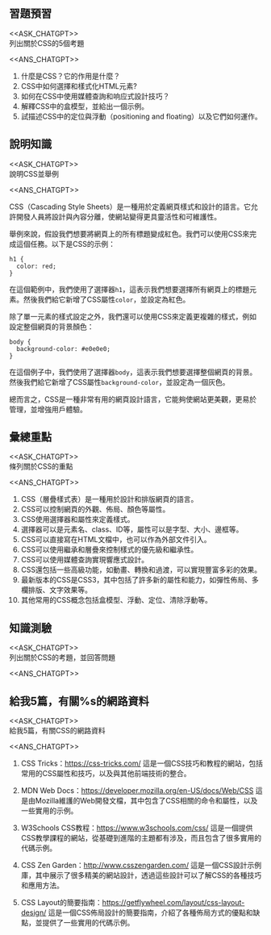 ## 習題預習
<<ASK_CHATGPT>>  
列出關於CSS的5個考題  
  
<<ANS_CHATGPT>>  


1. 什麼是CSS？它的作用是什麼？ 
2. CSS中如何選擇和樣式化HTML元素? 
3. 如何在CSS中使用媒體查詢和响应式設計技巧？ 
4. 解釋CSS中的盒模型，並給出一個示例。 
5. 試描述CSS中的定位與浮動（positioning and floating）以及它們如何運作。  

## 說明知識
<<ASK_CHATGPT>>  
說明CSS並舉例  
  
<<ANS_CHATGPT>>  


CSS（Cascading Style Sheets）是一種用於定義網頁樣式和設計的語言。它允許開發人員將設計與內容分離，使網站變得更具靈活性和可維護性。

舉例來說，假設我們想要將網頁上的所有標題變成紅色。我們可以使用CSS來完成這個任務。以下是CSS的示例：

```
h1 {
  color: red;
}
```

在這個範例中，我們使用了選擇器`h1`，這表示我們想要選擇所有網頁上的標題元素。然後我們給它新增了CSS屬性`color`，並設定為紅色。

除了單一元素的樣式設定之外，我們還可以使用CSS來定義更複雜的樣式，例如設定整個網頁的背景顏色：

```
body {
  background-color: #e0e0e0;
}
```

在這個例子中，我們使用了選擇器`body`，這表示我們想要選擇整個網頁的背景。然後我們給它新增了CSS屬性`background-color`，並設定為一個灰色。

總而言之，CSS是一種非常有用的網頁設計語言，它能夠使網站更美觀，更易於管理，並增強用戶體驗。  

## 彙總重點
<<ASK_CHATGPT>>  
條列關於CSS的重點  
  
<<ANS_CHATGPT>>  


1. CSS（層疊樣式表）是一種用於設計和排版網頁的語言。
2. CSS可以控制網頁的外觀、佈局、顏色等屬性。
3. CSS使用選擇器和屬性來定義樣式。
4. 選擇器可以是元素名、class、ID等，屬性可以是字型、大小、邊框等。
5. CSS可以直接寫在HTML文檔中，也可以作為外部文件引入。
6. CSS可以使用繼承和層疊來控制樣式的優先級和繼承性。
7. CSS可以使用媒體查詢實現響應式設計。
8. CSS還包括一些高級功能，如動畫、轉換和過渡，可以實現豐富多彩的效果。
9. 最新版本的CSS是CSS3，其中包括了許多新的屬性和能力，如彈性佈局、多欄排版、文字效果等。
10. 其他常用的CSS概念包括盒模型、浮動、定位、清除浮動等。  

## 知識測驗
<<ASK_CHATGPT>>  
列出關於CSS的考題，並回答問題  
  
<<ANS_CHATGPT>>  
  

## 給我5篇，有關%s的網路資料
<<ASK_CHATGPT>>  
給我5篇，有關CSS的網路資料  
  
<<ANS_CHATGPT>>  


1. CSS Tricks：https://css-tricks.com/
這是一個CSS技巧和教程的網站，包括常用的CSS屬性和技巧，以及與其他前端技術的整合。

2. MDN Web Docs：https://developer.mozilla.org/en-US/docs/Web/CSS
這是由Mozilla維護的Web開發文檔，其中包含了CSS相關的命令和屬性，以及一些實用的示例。

3. W3Schools CSS教程：https://www.w3schools.com/css/
這是一個提供CSS教學課程的網站，從基礎到進階的主題都有涉及，而且包含了很多實用的代碼示例。

4. CSS Zen Garden：http://www.csszengarden.com/
這是一個CSS設計示例庫，其中展示了很多精美的網站設計，透過這些設計可以了解CSS的各種技巧和應用方法。

5. CSS Layout的簡要指南：https://getflywheel.com/layout/css-layout-design/
這是一個CSS佈局設計的簡要指南，介紹了各種佈局方式的優點和缺點，並提供了一些實用的代碼示例。  

